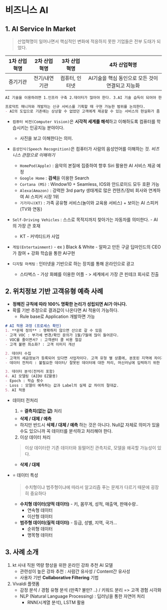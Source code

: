 # 비즈니스 AI

## 1. AI Service In Market

> 산업혁명이 일어나면서 핵심적인 변화에 적응하지 못한 기업들은 전부 도태가 되었다.

| 1차 산업혁명 | 2차 산업혁명  |  3차 산업혁명  |                   4차 산업혁명                   |
| :----------: | :-----------: | :------------: | :----------------------------------------------: |
|   증기기관   | 전기/내연기관 | 컴퓨터, 인터넷 | AI기술을 핵심 동인으로 모든 것이 연결되고 지능화 |

```markdown
AI 기술을 이용하려면 1.인프라 구축 2.데이터가 많아야 한다. 3.AI 기술 습득이 되어야 한다.

프로덕트 매니저와 개발자는 신규 서비스를 기획할 때 구현 가능한 범위를 논의한다.
- AI의 도입으로 기존에는 상상할 수 없었던 고객에게 제공할 수 있는 서비스의 현실화가 좀 더 가능해졌다.
```

* `컴퓨터 비전(Computer Vision)`은 **시각적 세계를 해석**하고 이해하도록 컴퓨터를 학습시키는 인공지능 분야이다.
  *  사진을 보고 이해한다는 의미.

* `음성인식(Speech Recognition)`은 컴퓨터가 사람의 음성언어를 이해하는 것. *비즈니스 관점으로 이해하기*
  * `HomePod(Apple)` : 음악의 본질에 집중하여 향후 Siri 활용한 AI 서비스 제공 예정
  * `Google Home` : **검색**을 이용한 Search
  * `Cortana (MS)` : Window10 + Seamless, IOS와 안드로이드 모두 호환 가능
  * `Alexa(Amazon)` : 강력한 3rd party 생태계로 많은 컨텐츠/장비 회사와 연계하여 AI 스피커 시장 1위
  * `기가지니(KT)` : 가족 공유형 서비스(놀이와 교육용 서비스) + 보이는 AI 스피커(TV와 연동)
* `Self-Driving Vehicles` : 스스로 목적지까지 찾아가는 자동차를 의미한다. - AI의 가장 큰 호재
  * KT - 커넥티드카 사업 
* `게임(Entertainment)`  - ex ) Black & White - 알파고 만든 구글 딥마인드의 CEO가 참여 + 강화 학습을 통한 AI구현  
* `디지털 마케팅` :  인터넷을 기반으로 하는 장치를 통해 온라인으로 광고
  * 스타벅스 - 가상 화폐를 이용한 어플 - > 세계에서 가장 큰 핀테크 회사로 진출

## 2. 위치정보 기반 고객유형 예측 사례

* **정해진 규칙에 따라 100% 명확한 논리가 성립되면 AI가 아니다.**
* 확률 기반 추정으로 결과값이 나온다면 AI 적용이 가능하다. 
  * Rule base로 Application 개발하면 가능

```markdown
# AI 적용 과정 (프로세스 확인)
1. **문제 정의** : 명확하지 않으면 산으로 갈 수 있음
- 고객 VOC : 부가세 변경/확인 문의가 1월/7월에 많이 들어온다.
- VOC를 줄이면서? : 고객센터 콜 비용 절감
- 고객 불편 최소화? : 고객 이미지 개선

2. 데이터 수집
- 고객의 세금정보가 등록되어 있다면 사업자이다. 고객 유형 별 상품에, 분포된 지역에 차이가 있을 것이다.
- 데이터 전처리 : 불필요한 데이터/ 잘못된 데이터에 대한 처리, 머신러닝에 입력하기 위한 형태로 구성하는 처리

3. 데이터 분석(전처리 포함)
4. AI 모델링 (AIDU EZ활용)
- Epoch : 학습 횟수
- Loss : 모델이 예측하는 값과 Label의 실제 값 차이의 절대값.
5. AI 적용
```

* 데이터 전처리 

  1) :star: **결측치(없는 값)** 처리

  - **삭제 / 대체 / 예측** 
  - 하지만 반드시 **삭제 / 대체 / 예측** 하는 것은 아니다. Null값 자체로 의미가 있을 수도 있으니까 꼭 데이터를 분석하고 처리해야 한다.

  2) 이상 데이터 처리

  > 이상 데이터란 기존 데이터와 동떨어진 관측치로, 모델을 왜곡할 가능성이 있다.

  * **삭제 / 대체**

* :star: 데이터 특성

  > 수치형이냐 범주형이냐에 따라서 알고리즘 푸는 문제가 다르기 때문에 굉장히 중요하다

  * **수치형 데이터(양적 데이터)** - 키, 몸무게, 성적, 매출액, 판매수량..
    * 연속형 데이터
    * 이산형 데이터
  * **범주형 데이터(질적 데이터)** - 등급, 성별, 지역, 국가...
    * 순위형 데이터
    * 명목형 데이터

## 3. 사례 소개

1. kt 사내 직원 역량 향상을 위한 온라인 강좌 추천 AI 모델
   * 관련성이 높은 강좌 추천 : 사람간 유사성 / Content간 유사성
   * 사용자 기반 **Collaborative Filtering** 기법 
2. Vivaldi 플랫폼
   * 감정 분석 / 경험 유형 분석 (만족? 불만? ..) / 키워드 분리 => 고객 경험 시각화 
   * NLP (Natural Language Processing) : 딥러닝을 통한 자연어 처리
     * RNN(시계열 분석), LSTM 활용
